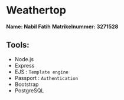 # Weathertop
**Name: Nabil Fatih**
**Matrikelnummer: 3271528**

## Tools:
- Node.js
- Express
- EJS : `Template engine`
- Passport : `Authentication`
- Bootstrap
- PostgreSQL
